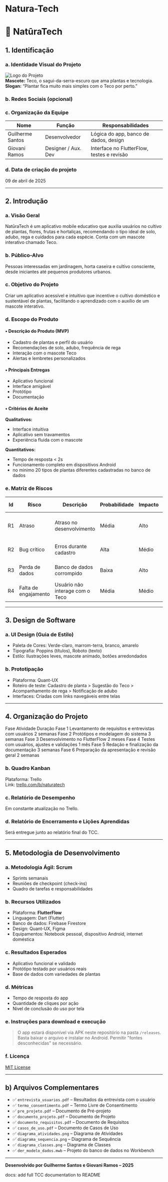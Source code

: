 # Natura-Tech
# 🌱 NatūraTech

## 1. Identificação

### a. Identidade Visual do Projeto
![Logo do Projeto](https://photos.app.goo.gl/awFyR3DethZXv94UA)  
**Mascote:** Teco, o sagui-da-serra-escuro que ama plantas e tecnologia.  
**Slogan:** “Plantar fica muito mais simples com o Teco por perto.”

### b. Redes Sociais (opcional)

### c. Organização da Equipe
| Nome             | Função           | Responsabilidades                            |
|------------------|--------------------|---------------------------------------------|
| Guilherme Santos | Desenvolvedor      | Lógica do app, banco de dados, design        |
| Giovani Ramos    | Designer / Aux. Dev | Interface no FlutterFlow, testes e revisão   |

### d. Data de criação do projeto
09 de abril de 2025

---

## 2. Introdução

### a. Visão Geral
NatūraTech é um aplicativo mobile educativo que auxilia usuários no cultivo de plantas, flores, frutas e hortaliças, recomendando o tipo ideal de solo, adubo, rega e cuidados para cada espécie. Conta com um mascote interativo chamado Teco.

### b. Público-Alvo
Pessoas interessadas em jardinagem, horta caseira e cultivo consciente, desde iniciantes até pequenos produtores urbanos.

### c. Objetivo do Projeto
Criar um aplicativo acessível e intuitivo que incentive o cultivo doméstico e sustentável de plantas, facilitando o aprendizado com o auxílio de um mascote interativo.

### d. Escopo do Produto

#### • Descrição do Produto (MVP)
- Cadastro de plantas e perfil do usuário
- Recomendações de solo, adubo, frequência de rega
- Interação com o mascote Teco
- Alertas e lembretes personalizados

#### • Principais Entregas
- Aplicativo funcional
- Interface amigável
- Protótipo 
- Documentação 

#### • Critérios de Aceite
**Qualitativos:**
- Interface intuitiva
- Aplicativo sem travamentos
- Experiência fluida com o mascote

**Quantitativos:**
- Tempo de resposta < 2s
- Funcionamento completo em dispositivos Android
- no minimo 20 tipos de plantas diferentes cadastradas no banco de dados

### e. Matriz de Riscos

| Id | Risco | Descrição | Probabilidade | Impacto | Plano de Resposta | Status |
|----|-------|-----------|---------------|---------|-------------------|--------|
| R1 | Atraso | Atraso no desenvolvimento | Média | Alto | Dividir tarefas em sprints menores | Em andamento |
| R2 | Bug crítico | Erros durante cadastro | Alta | Médio | Testes de unidade e integração | Em mitigação |
| R3 | Perda de dados | Banco de dados corrompido | Baixa | Alto | Backups semanais automáticos | Controlado |
| R4 | Falta de engajamento | Usuário não interage com o Teco | Média | Médio | Animações e falas motivadoras | Em análise |

---

## 3. Design de Software

### a. UI Design (Guia de Estilo)
- Paleta de Cores: Verde-claro, marrom-terra, branco, amarelo
- Tipografia: Poppins (títulos), Roboto (texto)
- Estilo: Ilustrações leves, mascote animado, botões arredondados

### b. Prototipação
- Plataforma: Quant-UX
- Roteiro de teste: Cadastro de planta > Sugestão do Teco > Acompanhamento de rega > Notificação de adubo
- Interfaces: Criadas com links navegáveis entre telas

---

## 4. Organização do Projeto

Fase	Atividade	Duração
Fase 1	Levantamento de requisitos e entrevistas com usuários	2 semanas
Fase 2	Protótipos e modelagem do sistema	3 semanas
Fase 3	Desenvolvimento no FlutterFlow	2 meses
Fase 4	Testes com usuários, ajustes e validações	1 mês
Fase 5	Redação e finalização da documentação	3 semanas
Fase 6	Preparação da apresentação e revisão geral	2 semanas

### b. Quadro Kanban
Plataforma: Trello  
Link: [trello.com/b/naturatech](https://trello.com/b/naturatech)

### c. Relatório de Desempenho
Em constante atualização no Trello.

### d. Relatório de Encerramento e Lições Aprendidas
Será entregue junto ao relatório final do TCC.

---

## 5. Metodologia de Desenvolvimento

### a. Metodologia Ágil: Scrum
- Sprints semanais
- Reuniões de checkpoint (check-ins)
- Quadro de tarefas e responsabilidades

### b. Recursos Utilizados
- Plataforma: **FlutterFlow**
- Linguagem: Dart (Flutter)
- Banco de dados: Firebase Firestore
- Design: Quant-UX, Figma
- Equipamentos: Notebook pessoal, dispositivo Android, internet doméstica

### c. Resultados Esperados
- Aplicativo funcional e validado
- Protótipo testado por usuários reais
- Base de dados com variedades de plantas

### d. Métricas
- Tempo de resposta do app
- Quantidade de cliques por ação
- Nível de conclusão do uso por tela

### e. Instruções para download e execução
> O app estará disponível via APK neste repositório na pasta `/releases`. Basta baixar o arquivo e instalar no Android. Permitir "fontes desconhecidas" se necessário.

### f. Licença
[MIT License](https://opensource.org/licenses/MIT)

---

## b) Arquivos Complementares

- ✅ `entrevista_usuarios.pdf` – Resultados da entrevista com o usuário  
- ✅ `termo_consentimento.pdf` – Termo Livre de Consentimento  
- ✅ `pre_projeto.pdf` – Documento de Pré-projeto  
- ✅ `documento_projeto.pdf` – Documento de Projeto  
- ✅ `documento_requisitos.pdf` – Documento de Requisitos  
- ✅ `casos_de_uso.pdf` – Documento de Casos de Uso  
- ✅ `diagrama_atividades.png` – Diagrama de Atividades  
- ✅ `diagrama_sequencia.png` – Diagrama de Sequência  
- ✅ `diagrama_classes.png` – Diagrama de Classes  
- ✅ `der_modelo_dados.mwb` – Projeto do banco de dados no Workbench


---

**Desenvolvido por Guilherme Santos e Giovani Ramos – 2025**

docs: add full TCC documentation to README
